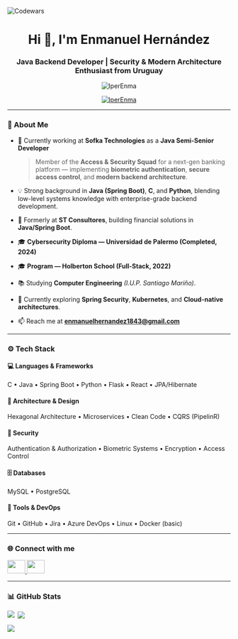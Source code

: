 ![Codewars](https://www.codewars.com/users/IperEnma/badges/large)

<h1 align="center">Hi 👋, I'm Enmanuel Hernández</h1>
<h3 align="center">Java Backend Developer | Security & Modern Architecture Enthusiast from Uruguay</h3>

<p align="center">
  <img src="https://komarev.com/ghpvc/?username=IperEnma&label=Profile%20views&color=0e75b6&style=flat" alt="IperEnma" />
</p>

<p align="center">
  <a href="https://github.com/ryo-ma/github-profile-trophy">
    <img src="https://github-profile-trophy.vercel.app/?username=IperEnma&theme=onedark&no-frame=true&row=1" alt="IperEnma" />
  </a>
</p>

---

### 💼 About Me

- 🔭 Currently working at **Sofka Technologies** as a **Java Semi-Senior Developer**  
  > Member of the **Access & Security Squad** for a next-gen banking platform — implementing **biometric authentication**, **secure access control**, and **modern backend architecture**.

- 💡 Strong background in **Java (Spring Boot)**, **C**, and **Python**, blending low-level systems knowledge with enterprise-grade backend development.

- 🧩 Formerly at **ST Consultores**, building financial solutions in **Java/Spring Boot**.

- 🎓 **Cybersecurity Diploma — Universidad de Palermo (Completed, 2024)**  
- 🎓 **Program — Holberton School (Full-Stack, 2022)**  
- 📚 Studying **Computer Engineering** *(I.U.P. Santiago Mariño)*.

- 🌱 Currently exploring **Spring Security**, **Kubernetes**, and **Cloud-native architectures**.

- 📫 Reach me at **enmanuelhernandez1843@gmail.com**

---

### ⚙️ Tech Stack

#### 💻 Languages & Frameworks
C • Java • Spring Boot • Python • Flask • React • JPA/Hibernate

#### 🧱 Architecture & Design
Hexagonal Architecture • Microservices • Clean Code • CQRS (PipelinR)

#### 🔐 Security
Authentication & Authorization • Biometric Systems • Encryption • Access Control

#### 🗄️ Databases
MySQL • PostgreSQL

#### 🧰 Tools & DevOps
Git • GitHub • Jira • Azure DevOps • Linux • Docker (basic)

---

### 🌐 Connect with me
<p align="left">
  <a href="https://linkedin.com/in/enmanuel-h-a382b2121" target="_blank">
    <img src="https://raw.githubusercontent.com/rahuldkjain/github-profile-readme-generator/master/src/images/icons/Social/linked-in-alt.svg" height="30" width="40"/>
  </a>
  <a href="https://github.com/IperEnma" target="_blank">
    <img src="https://raw.githubusercontent.com/rahuldkjain/github-profile-readme-generator/master/src/images/icons/Social/github.svg" height="30" width="40"/>
  </a>
</p>

---

### 📊 GitHub Stats
<p><img align="left" src="https://github-readme-stats.vercel.app/api/top-langs?username=IperEnma&show_icons=true&layout=compact&theme=tokyonight" /></p>

<p>&nbsp;<img align="center" src="https://github-readme-stats.vercel.app/api?username=IperEnma&show_icons=true&theme=tokyonight" /></p>

<p><img align="center" src="https://github-readme-streak-stats.herokuapp.com/?user=IperEnma&theme=tokyonight" /></p>
